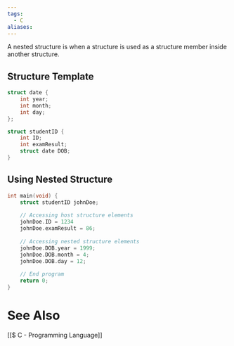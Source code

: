 ```yaml
---
tags:
  - C
aliases:
---
```

A nested structure is when a structure is used as a structure member inside another structure.

## Structure Template
```c showlinenumbers {10}
struct date {
	int year;
	int month;
	int day;
};

struct studentID {
	int ID;
	int examResult;
	struct date DOB;
}
```

##  Using Nested Structure
```c showlinenumbers {9-11}
int main(void) {
	struct studentID johnDoe;
	
	// Accessing host structure elements
	johnDoe.ID = 1234
	johnDoe.examResult = 86;
	
	// Accessing nested structure elements
	johnDoe.DOB.year = 1999;
	johnDoe.DOB.month = 4;
	johnDoe.DOB.day = 12;
	
	// End program
	return 0;
}
```

# See Also
[[$ C - Programming Language]]